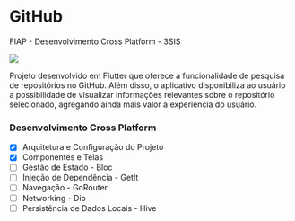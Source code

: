 # GitHub
FIAP - Desenvolvimento Cross Platform - 3SIS

![](https://img.shields.io/badge/FIAP-EA1D5D?style=for-the-badge&logo=flutter&logoColor=white)

Projeto desenvolvido em Flutter que oferece a funcionalidade de pesquisa de repositórios no GitHub. Além disso, o aplicativo disponibiliza ao usuário a possibilidade de visualizar informações relevantes sobre o repositório selecionado, agregando ainda mais valor à experiência do usuário.

### Desenvolvimento Cross Platform
  - [x] Arquitetura e Configuração do Projeto
  - [x] Componentes e Telas
  - [ ] Gestão de Estado - Bloc
  - [ ] Injeção de Dependência - GetIt
  - [ ] Navegação - GoRouter
  - [ ] Networking - Dio
  - [ ] Persistência de Dados Locais - Hive
